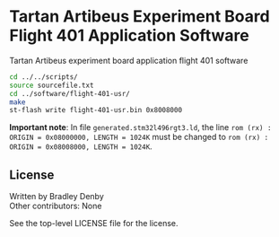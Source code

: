 # Tartan Artibeus Experiment Board Flight 401 Application Software

Tartan Artibeus experiment board application flight 401 software

```bash
cd ../../scripts/
source sourcefile.txt
cd ../software/flight-401-usr/
make
st-flash write flight-401-usr.bin 0x8008000
```

**Important note**: In file `generated.stm32l496rgt3.ld`, the line
`rom (rx) : ORIGIN = 0x08000000, LENGTH = 1024K` must be changed to
`rom (rx) : ORIGIN = 0x08008000, LENGTH = 1024K`.

## License

Written by Bradley Denby  
Other contributors: None

See the top-level LICENSE file for the license.
